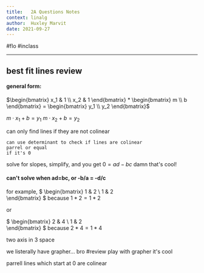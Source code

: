 ```yaml
---
title:   2A Questions Notes
context: linalg
author:  Huxley Marvit
date: 2021-09-27
---
```


#flo #inclass 

***



## best fit lines review

#### general form:

$\begin{bmatrix} 
 x_1 & 1 \\
 x_2 & 1  
 \end{bmatrix} * \begin{bmatrix} 
 m \\
 b   
 \end{bmatrix} = \begin{bmatrix} 
 y_1 \\
 y_2   
 \end{bmatrix}$

$m \cdot x_1+b=y_1$
$m \cdot x_2+b=y_2$

can only find lines if they are not colinear

```ad-tip
can use determinant to check if lines are colinear
parrel or equal
if it's 0
```

solve for slopes, simplify, and you get 
$0=ad-bc$
damn that's cool!

#### can't solve when ad=bc, or -b/a = -d/c

for example, 
$
\begin{bmatrix} 
 1 & 2 \\
 1 & 2  
 \end{bmatrix}
$ because $1*2 = 1*2$

or

$
\begin{bmatrix} 
 2 & 4 \\
 1 & 2  
 \end{bmatrix}
$ because $2*4 = 1*4$


two axis in 3 space

we listerally have grapher... bro #review play with grapher it's cool


parrell lines which start at 0 are colinear
























